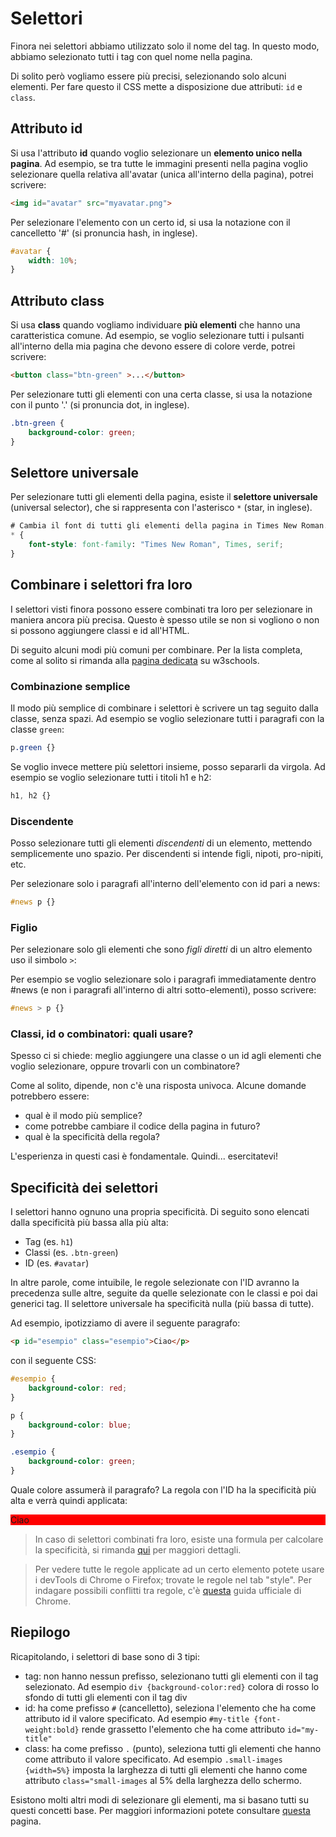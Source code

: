 # Selettori
Finora nei selettori abbiamo utilizzato solo il nome del tag. In questo modo, abbiamo selezionato tutti i tag con quel nome nella pagina.

Di solito però vogliamo essere più precisi, selezionando solo alcuni elementi. Per fare questo il CSS mette a disposizione due attributi: `id` e `class`. 

## Attributo id
Si usa l'attributo **id** quando voglio selezionare un **elemento unico nella pagina**. Ad esempio, se tra tutte le immagini presenti nella pagina voglio selezionare quella relativa all'avatar (unica all'interno della pagina), potrei scrivere:

```html
<img id="avatar" src="myavatar.png">
```

Per selezionare l'elemento con un certo id, si usa la notazione con il cancelletto '#' (si pronuncia hash, in inglese).

```css
#avatar {
    width: 10%;
}
```

## Attributo class
Si usa **class** quando vogliamo individuare **più elementi** che hanno una caratteristica comune. Ad esempio, se voglio selezionare tutti i pulsanti all'interno della mia pagina che devono essere di colore verde, potrei scrivere:

```html
<button class="btn-green" >...</button>
```

Per selezionare tutti gli elementi con una certa classe, si usa la notazione con il punto '.' (si pronuncia dot, in inglese).

```css
.btn-green {
    background-color: green;
}
```

## Selettore universale
Per selezionare tutti gli elementi della pagina, esiste il **selettore universale** (universal selector), che si rappresenta con l'asterisco `*` (star, in inglese).

```css
# Cambia il font di tutti gli elementi della pagina in Times New Roman.
* {
    font-style: font-family: "Times New Roman", Times, serif;
}
```
## Combinare i selettori fra loro
I selettori visti finora possono essere combinati tra loro per selezionare in maniera ancora più precisa. Questo è spesso utile se non si vogliono o non si possono aggiungere classi e id all'HTML.

Di seguito alcuni modi più comuni per combinare. Per la lista completa, come al solito si rimanda alla [pagina dedicata](https://www.w3schools.com/css/css_combinators.asp) su w3schools.

### Combinazione semplice
Il modo più semplice di combinare i selettori è scrivere un tag seguito dalla classe, senza spazi. Ad esempio se voglio selezionare tutti i paragrafi con la classe `green`:

```css
p.green {}
```

Se voglio invece mettere più selettori insieme, posso separarli da virgola. Ad esempio se voglio selezionare tutti i titoli h1 e h2:

```css
h1, h2 {}
```
### Discendente
Posso selezionare tutti gli elementi _discendenti_ di un elemento, mettendo semplicemente uno spazio. Per discendenti si intende figli, nipoti, pro-nipiti, etc.

Per selezionare solo i paragrafi all'interno dell'elemento con id pari a news:

```css
#news p {}
```

### Figlio
Per selezionare solo gli elementi che sono _figli diretti_ di un altro elemento uso il simbolo `>`:

Per esempio se voglio selezionare solo i paragrafi immediatamente dentro #news (e non i paragrafi all'interno di altri sotto-elementi), posso scrivere:

```css
#news > p {}
```


### Classi, id o combinatori: quali usare?
Spesso ci si chiede: meglio aggiungere una classe o un id agli elementi che voglio selezionare, oppure trovarli con un combinatore?

Come al solito, dipende, non c'è una risposta univoca. Alcune domande potrebbero essere:
- qual è il modo più semplice?
- come potrebbe cambiare il codice della pagina in futuro?
- qual è la specificità della regola?

L'esperienza in questi casi è fondamentale. Quindi... esercitatevi!

## Specificità dei selettori
I selettori hanno ognuno una propria specificità. Di seguito sono elencati dalla specificità più bassa alla più alta:

- Tag (es. `h1`)
- Classi (es. `.btn-green`)
- ID (es. `#avatar`)

In altre parole, come intuibile, le regole selezionate con l'ID avranno la precedenza sulle altre, seguite da quelle selezionate con le classi e poi dai generici tag. Il selettore universale ha specificità nulla (più bassa di tutte).

Ad esempio, ipotizziamo di avere il seguente paragrafo:
```html
<p id="esempio" class="esempio">Ciao</p>
```

con il seguente CSS:
```css
#esempio { 
    background-color: red;
}

p {
    background-color: blue;
}

.esempio { 
    background-color: green;
}
```

Quale colore assumerà il paragrafo? La regola con l'ID ha la specificità più alta e verrà quindi applicata:

<div id="true-html">
<p id="esempio" class="esempio">Ciao</p>
</div>
<style>
#true-html>#esempio { 
    background-color: red;
}
#true-html>.esempio { 
    background-color: green;
}

#true-html>p {
    background-color: blue;
}
</style>

> In caso di selettori combinati fra loro, esiste una formula per calcolare la specificità, si rimanda [qui](https://www.w3schools.com/css/css_specificity.asp) per maggiori dettagli.

> Per vedere tutte le regole applicate ad un certo elemento potete usare i devTools di Chrome o Firefox; trovate le regole nel tab "style". Per indagare possibili conflitti tra regole, c'è [questa](https://developer.chrome.com/docs/devtools/css/overrides/) guida ufficiale di Chrome.


## Riepilogo
Ricapitolando, i selettori di base sono di 3 tipi:
- tag: non hanno nessun prefisso, selezionano tutti gli elementi con il tag selezionato. Ad esempio `div {background-color:red}` colora di rosso lo sfondo di tutti gli elementi con il tag div
- id: ha come prefisso `#` (cancelletto), seleziona l'elemento che ha come attributo id il valore specificato. Ad esempio `#my-title {font-weight:bold}` rende grassetto l'elemento che ha come attributo `id="my-title"`
- class: ha come prefisso `.` (punto), seleziona tutti gli elementi che hanno come attributo il valore specificato. Ad esempio `.small-images {width=5%}` imposta la larghezza di tutti gli elementi che hanno come attributo `class="small-images` al 5% della larghezza dello schermo.

Esistono molti altri modi di selezionare gli elementi, ma si basano tutti su questi concetti base. Per maggiori informazioni potete consultare [questa](https://www.w3schools.com/cssref/css_selectors.asp) pagina.
